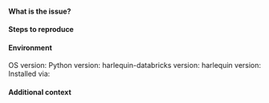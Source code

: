<!-- Hey there! Thank you for raising an issue with this package!
Note if you have a question about usage or a feature request, use the Discussions board. -->

#### What is the issue?
<!-- Tell us what happens instead of the expected behaviour -->


#### Steps to reproduce
<!-- Provide a minimal example that reproduces the problem -->


#### Environment

OS version: <!-- Windows 10/Linux/macOS etc. -->
Python version: <!-- 3.8/3.9/3.10/3.11/3.12 -->
harlequin-databricks version: <!-- ex. 0.3.1 -->
harlequin version: <!-- ex. 1.23.1 -->
Installed via: <!-- pip/conda-forge -->


#### Additional context
<!--- Add any other context about the problem here, screenshots, etc. -->
